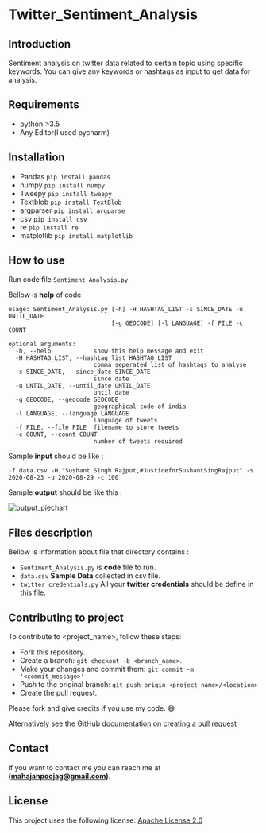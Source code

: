 # Twitter_Sentiment_Analysis

## Introduction
Sentiment analysis on twitter data related to certain topic using specific keywords.
You can give any keywords or hashtags as input to get data for analysis.

## Requirements
- python >3.5
- Any Editor(I used pycharm)

## Installation
- Pandas `pip install pandas`
- numpy  `pip install numpy`
- Tweepy `pip install tweepy`
- Textblob `pip install TextBlob`
- argparser `pip install argparse`
- csv  `pip install csv`
- re  `pip install re`
- matplotlib `pip install matplotlib`


## How to use

Run code file `Sentiment_Analysis.py`

Bellow is __help__ of code
```
usage: Sentiment_Analysis.py [-h] -H HASHTAG_LIST -s SINCE_DATE -u UNTIL_DATE
                             [-g GEOCODE] [-l LANGUAGE] -f FILE -c COUNT

optional arguments:
  -h, --help            show this help message and exit
  -H HASHTAG_LIST, --hashtag_list HASHTAG_LIST
                        comma seperated list of hashtags to analyse
  -s SINCE_DATE, --since_date SINCE_DATE
                        since date
  -u UNTIL_DATE, --until_date UNTIL_DATE
                        until date
  -g GEOCODE, --geocode GEOCODE
                        geographical code of india
  -l LANGUAGE, --language LANGUAGE
                        language of tweets
  -f FILE, --file FILE  filename to store tweets
  -c COUNT, --count COUNT
                        number of tweets required

```

Sample __input__ should be like :
```
-f data.csv -H "Sushant Singh Rajput,#JusticeforSushantSingRajput" -s 2020-08-23 -u 2020-08-29 -c 100

```

Sample __output__ should be like this :


![output_piechart](https://github.com/poojagmahajan/Twitter_Sentiment_Analysis/blob/master/output_piechart.png)


## Files description
Bellow is information about file that directory contains :

- `Sentiment_Analysis.py` is __code__ file to run. 
- `data.csv` __Sample Data__ collected in csv file.
- `twitter_credentials.py` All your __twitter credentials__ should be define in this file. 


## Contributing to project
To contribute to <project_name>, follow these steps:

- Fork this repository.
- Create a branch: `git checkout -b <branch_name>`.
- Make your changes and commit them: `git commit -m '<commit_message>'`
- Push to the original branch: `git push origin <project_name>/<location>`
- Create the pull request.

Please fork and give credits if you use my code. :smile:

Alternatively see the GitHub documentation on [creating a pull request](https://docs.github.com/en/github/collaborating-with-issues-and-pull-requests/creating-a-pull-request)

 
## Contact
If you want to contact me you can reach me at __(mahajanpoojag@gmail.com)__.


## License 
This project uses the following license:
[Apache License 2.0](https://github.com/poojagmahajan/Twitter_Sentiment_Analysis/blob/master/LICENSE.txt)



